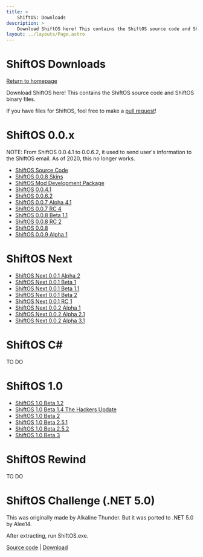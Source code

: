```yaml
---
title: > 
    ShiftOS: Downloads
description: >
    Download ShiftOS here! This contains the ShiftOS source code and ShiftOS binary files.
layout: ../layouts/Page.astro
---
```



# ShiftOS Downloads

[Return to homepage](/)

Download ShiftOS here! This contains the ShiftOS source code and ShiftOS binary files.

If you have files for ShiftOS, feel free to make a [pull request](https://github.com/Alee14/shiftos-website)!

# ShiftOS 0.0.x

NOTE: From ShiftOS 0.0.4.1 to 0.0.6.2, it used to send user's information to the ShiftOS email. As of 2020, this no longer works.

- [ShiftOS Source Code](https://github.com/Alee14/shiftos-website/raw/master/public/assets/downloads/0.0.x/shiftos-src.tar.gz)
- [ShiftOS 0.0.8 Skins](https://github.com/Alee14/shiftos-website/raw/master/public/assets/downloads/0.0.x/shiftos-skins.tar.gz)
- [ShiftOS Mod Development Package](https://github.com/Alee14/shiftos-website/raw/master/public/assets/downloads/0.0.x/shiftos-mod.tar.gz)
- [ShiftOS 0.0.4.1](https://github.com/Alee14/shiftos-website/raw/master/public/assets/downloads/0.0.x/shiftos%200.0.4.1%20(run%20as%20admin!).exe)
- [ShiftOS 0.0.6.2](https://github.com/Alee14/shiftos-website/raw/master/public/assets/downloads/0.0.x/ShiftOS%200.0.6.2.exe)
- [ShiftOS 0.0.7 Alpha 4.1](https://github.com/Alee14/shiftos-website/raw/master/public/assets/downloads/0.0.x/ShiftOS%200.0.7%20Alpha%204.1.exe)
- [ShiftOS 0.0.7 RC 4](https://github.com/Alee14/shiftos-website/raw/master/public/assets/downloads/0.0.x/shiftos_0.0.7_rc4.exe)
- [ShiftOS 0.0.8 Beta 1.1](https://github.com/Alee14/shiftos-website/raw/master/public/assets/downloads/0.0.x/ShiftOS%200.0.8%20Beta%201.1.zip)
- [ShiftOS 0.0.8 RC 2](https://github.com/Alee14/shiftos-website/raw/master/public/assets/downloads/0.0.x/ShiftOS%200.0.8%20RC2.exe)
- [ShiftOS 0.0.8](https://github.com/Alee14/shiftos-website/raw/master/public/assets/downloads/0.0.x/ShiftOS_0.0.8_Public_Release.exe)
- [ShiftOS 0.0.9 Alpha 1](https://github.com/Alee14/shiftos-website/raw/master/public/assets/downloads/0.0.x/ShiftOS%200.0.9%20Alpha%201.exe)

# ShiftOS Next

- [ShiftOS Next 0.0.1 Alpha 2](https://github.com/Alee14/shiftos-website/raw/master/public/assets/downloads/next/ShiftOS%20Next%200.0.1%20Alpha%202.exe)
- [ShiftOS Next 0.0.1 Beta 1](https://github.com/Alee14/shiftos-website/raw/master/public/assets/downloads/next/ShiftOS%20Next%200.0.1%20Beta%201.exe)
- [ShiftOS Next 0.0.1 Beta 1.1](https://github.com/Alee14/shiftos-website/raw/master/public/assets/downloads/next/ShiftOS%20Next%200.0.1%20Beta%201.1.exe)
- [ShiftOS Next 0.0.1 Beta 2](https://github.com/Alee14/shiftos-website/raw/master/public/assets/downloads/next/ShiftOS%20Next%200.0.1%20Beta%202.exe)
- [ShiftOS Next 0.0.1 RC 1](https://github.com/Alee14/shiftos-website/raw/master/public/assets/downloads/next/ShiftOS%20Next%200.0.1%20RC1.exe)
- [ShiftOS Next 0.0.2 Alpha 1](https://github.com/Alee14/shiftos-website/raw/master/public/assets/downloads/next/ShiftOS-Next.0.0.2.Alpha.1.exe)
- [ShiftOS Next 0.0.2 Alpha 2.1](https://github.com/Alee14/shiftos-website/raw/master/public/assets/downloads/next/ShiftOS.Next.0.0.2.Alpha.2.1.exe)
- [ShiftOS Next 0.0.2 Alpha 3.1](https://github.com/Alee14/shiftos-website/raw/master/public/assets/downloads/next/shiftos_next.0.0.2.Alpha.3.1.exe)

# ShiftOS C#

TO DO

# ShiftOS 1.0

- [ShiftOS 1.0 Beta 1.2](https://github.com/Alee14/shiftos-website/raw/master/public/assets/downloads/1.x/shiftos_1.0_beta_1.2.zip)
- [ShiftOS 1.0 Beta 1.4 The Hackers Update](https://github.com/Alee14/shiftos-website/raw/master/public/assets/downloads/1.x/shiftos_1.0_beta_1.4_-_the_hacker_s_update.zip)
- [ShiftOS 1.0 Beta 2](https://github.com/Alee14/shiftos-website/raw/master/public/assets/downloads/1.x/shiftos_1.0_beta_2.zip)
- [ShiftOS 1.0 Beta 2.5.1](https://github.com/Alee14/shiftos-website/raw/master/public/assets/downloads/1.x/shiftos_1.0_beta_2.5.1.zip)
- [ShiftOS 1.0 Beta 2.5.2](https://github.com/Alee14/shiftos-website/raw/master/public/assets/downloads/1.x/shiftos_1.0_beta_2.5.2.zip)
- [ShiftOS 1.0 Beta 3](https://github.com/Alee14/shiftos-website/raw/master/public/assets/downloads/1.x/shiftos-10-beta-3.tar.gz)

# ShiftOS Rewind

TO DO

# ShiftOS Challenge (.NET 5.0)

This was originally made by Alkaline Thunder. But it was ported to .NET 5.0 by Alee14.

After extracting, run ShiftOS.exe.

[Source code](https://github.com/Alee14/shiftos-challenge) | [Download](https://github.com/Alee14/shiftos-website/raw/master/public/assets/downloads/shiftos_dotnet.zip)